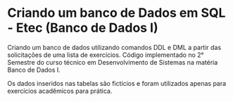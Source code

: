 # Criando um banco de Dados em SQL - Etec (Banco de Dados I)

Criando um banco de dados utilizando comandos DDL e DML a partir das solicitações de uma lista de exercícios. Código implementado no 2° Semestre do curso técnico em Desenvolvimento de Sistemas na matéria Banco de Dados I.

Os dados inseridos nas tabelas são fictícios e foram utilizados apenas para exercícios acadêmicos para prática.  
